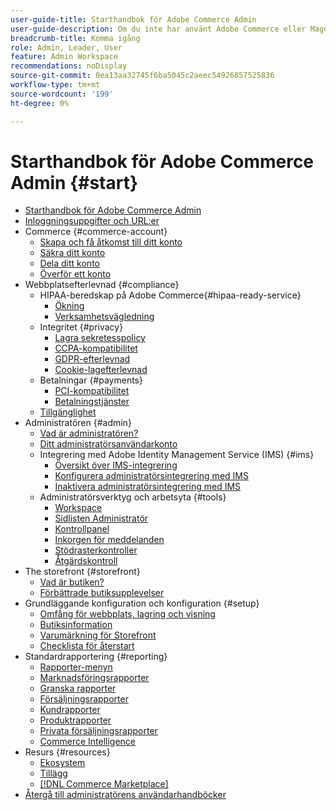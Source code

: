 ```yaml
---
user-guide-title: Starthandbok för Adobe Commerce Admin
user-guide-description: Om du inte har använt Adobe Commerce eller Magento Open Source Admin tidigare bör du ta del av resurserna i ekosystemet  [!DNL Commerce] , följa kundresan för att utforska din butik och lära dig mer om de viktigaste administratörsfunktionerna.
breadcrumb-title: Komma igång
role: Admin, Leader, User
feature: Admin Workspace
recommendations: noDisplay
source-git-commit: 0ea13aa32745f6ba5045c2aeec54926857525836
workflow-type: tm+mt
source-wordcount: '199'
ht-degree: 0%

---
```



# Starthandbok för Adobe Commerce Admin {#start}

+ [Starthandbok för Adobe Commerce Admin](guide-overview.md)
+ [Inloggningsuppgifter och URL:er](login-urls.md)
+ Commerce {#commerce-account}
   + [Skapa och få åtkomst till ditt konto](commerce-account-create.md)
   + [Säkra ditt konto](commerce-account-secure.md)
   + [Dela ditt konto](commerce-account-share.md)
   + [Överför ett konto](commerce-account-transfer.md)
+ Webbplatsefterlevnad {#compliance}
   + HIPAA-beredskap på Adobe Commerce{#hipaa-ready-service}
      + [Ökning](hipaa/overview.md)
      + [Verksamhetsvägledning](hipaa/operations.md)
   + Integritet {#privacy}
      + [Lagra sekretesspolicy](privacy-policy.md)
      + [CCPA-kompatibilitet](compliance-ccpa.md)
      + [GDPR-efterlevnad](compliance-gdpr.md)
      + [Cookie-lagefterlevnad](compliance-cookie-law.md)
   + Betalningar {#payments}
      + [PCI-kompatibilitet](compliance-pci.md)
      + [Betalningstjänster](compliance-payment-services-directive.md)
   + [Tillgänglighet](navigation-accessibility.md)
+ Administratören {#admin}
   + [Vad är administratören?](admin.md)
   + [Ditt administratörsanvändarkonto](admin-signin.md)
   + Integrering med Adobe Identity Management Service (IMS) {#ims}
      + [Översikt över IMS-integrering](adobe-ims-integration-overview.md)
      + [Konfigurera administratörsintegrering med IMS](adobe-ims-config.md)
      + [Inaktivera administratörsintegrering med IMS](adobe-ims-disable.md)
   + Administratörsverktyg och arbetsyta {#tools}
      + [Workspace](admin-workspace.md)
      + [Sidlisten Administratör](admin-menu.md)
      + [Kontrollpanel](admin-dashboard.md)
      + [Inkorgen för meddelanden](admin-message-inbox.md)
      + [Stödrasterkontroller](admin-grid-controls.md)
      + [Åtgärdskontroll](admin-actions-control.md)
+ The storefront {#storefront}
   + [Vad är butiken?](storefront.md)
   + [Förbättrade butiksupplevelser](enhanced-experiences.md)
+ Grundläggande konfiguration och konfiguration {#setup}
   + [Omfång för webbplats, lagring och visning](websites-stores-views.md)
   + [Butiksinformation](store-details.md)
   + [Varumärkning för Storefront](storefront-branding.md)
   + [Checklista för återstart](prelaunch-checklist.md)
+ Standardrapportering  {#reporting}
   + [Rapporter-menyn](reports-menu.md)
   + [Marknadsföringsrapporter](marketing-reports.md)
   + [Granska rapporter](review-reports.md)
   + [Försäljningsrapporter](sales-reports.md)
   + [Kundrapporter](customer-reports.md)
   + [Produktrapporter](product-reports.md)
   + [Privata försäljningsrapporter](private-sales-reports.md)
   + [Commerce Intelligence](business-intelligence.md)
+ Resurs {#resources}
   + [Ekosystem](resources.md)
   + [Tillägg](extensions.md)
   + [[!DNL Commerce Marketplace]](commerce-marketplace.md)
+ [Återgå till administratörens användarhandböcker](https://experienceleague.adobe.com/en/docs/commerce-admin/user-guides/home)


